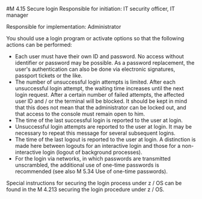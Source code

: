 #M 4.15 Secure login
Responsible for initiation: IT security officer, IT manager

Responsible for implementation: Administrator

You should use a login program or activate options so that the following actions can be performed:

* Each user must have their own ID and password. No access without identifier or password may be possible. As a password replacement, the user's authentication can also be done via electronic signatures, passport tickets or the like.
* The number of unsuccessful login attempts is limited. After each unsuccessful login attempt, the waiting time increases until the next login request. After a certain number of failed attempts, the affected user ID and / or the terminal will be blocked. It should be kept in mind that this does not mean that the administrator can be locked out, and that access to the console must remain open to him.
* The time of the last successful login is reported to the user at login.
* Unsuccessful login attempts are reported to the user at login. It may be necessary to repeat this message for several subsequent logins.
* The time of the last logout is reported to the user at login. A distinction is made here between logouts for an interactive login and those for a non-interactive login (logout of background processes).
* For the login via networks, in which passwords are transmitted unscrambled, the additional use of one-time passwords is recommended (see also M 5.34 Use of one-time passwords).


Special instructions for securing the login process under z / OS can be found in the M 4.213 securing the login procedure under z / OS.



